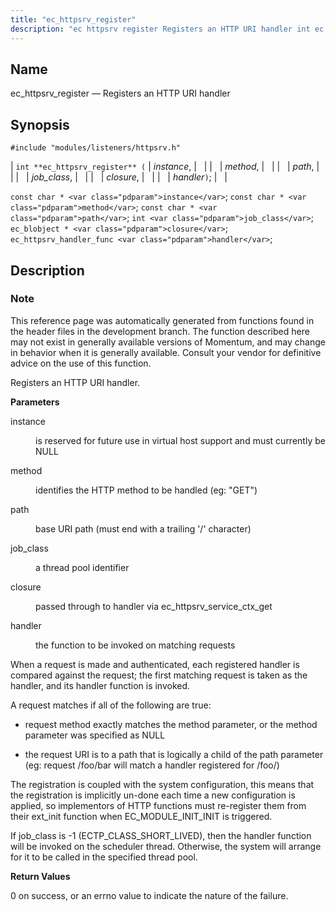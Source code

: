 ```yaml
---
title: "ec_httpsrv_register"
description: "ec httpsrv register Registers an HTTP URI handler int ec httpsrv register instance method path job class closure handler const char instance const char method const char path int job class ec blobject closure ec httpsrv handler func handler This reference page was automatically generated from functions found in the..."
---
```


<a name="apis.ec_httpsrv_register"></a> 
## Name

ec_httpsrv_register — Registers an HTTP URI handler

## Synopsis

`#include "modules/listeners/httpsrv.h"`

| `int **ec_httpsrv_register** (` | <var class="pdparam">instance</var>, |   |
|   | <var class="pdparam">method</var>, |   |
|   | <var class="pdparam">path</var>, |   |
|   | <var class="pdparam">job_class</var>, |   |
|   | <var class="pdparam">closure</var>, |   |
|   | <var class="pdparam">handler</var>`)`; |   |

`const char * <var class="pdparam">instance</var>`;
`const char * <var class="pdparam">method</var>`;
`const char * <var class="pdparam">path</var>`;
`int <var class="pdparam">job_class</var>`;
`ec_blobject * <var class="pdparam">closure</var>`;
`ec_httpsrv_handler_func <var class="pdparam">handler</var>`;<a name="idp52700752"></a> 
## Description

### Note

This reference page was automatically generated from functions found in the header files in the development branch. The function described here may not exist in generally available versions of Momentum, and may change in behavior when it is generally available. Consult your vendor for definitive advice on the use of this function.

Registers an HTTP URI handler.

**<a name="idp52703616"></a> Parameters**

<dl class="variablelist">

<dt>instance</dt>

<dd>

is reserved for future use in virtual host support and must currently be NULL

</dd>

<dt>method</dt>

<dd>

identifies the HTTP method to be handled (eg: "GET")

</dd>

<dt>path</dt>

<dd>

base URI path (must end with a trailing '/' character)

</dd>

<dt>job_class</dt>

<dd>

a thread pool identifier

</dd>

<dt>closure</dt>

<dd>

passed through to handler via ec_httpsrv_service_ctx_get

</dd>

<dt>handler</dt>

<dd>

the function to be invoked on matching requests

</dd>

</dl>

When a request is made and authenticated, each registered handler is compared against the request; the first matching request is taken as the handler, and its handler function is invoked.

A request matches if all of the following are true:

*   request method exactly matches the method parameter, or the method parameter was specified as NULL

*   the request URI is to a path that is logically a child of the path parameter (eg: request /foo/bar will match a handler registered for /foo/)

The registration is coupled with the system configuration, this means that the registration is implicitly un-done each time a new configuration is applied, so implementors of HTTP functions must re-register them from their ext_init function when EC_MODULE_INIT_INIT is triggered.

If job_class is -1 (ECTP_CLASS_SHORT_LIVED), then the handler function will be invoked on the scheduler thread. Otherwise, the system will arrange for it to be called in the specified thread pool.

**<a name="idp52721088"></a> Return Values**

0 on success, or an errno value to indicate the nature of the failure.
